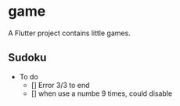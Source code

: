 # game

A Flutter project contains little games.

## Sudoku

- To do
	- [] Error 3/3 to end
	- [] when use a numbe 9 times, could disable